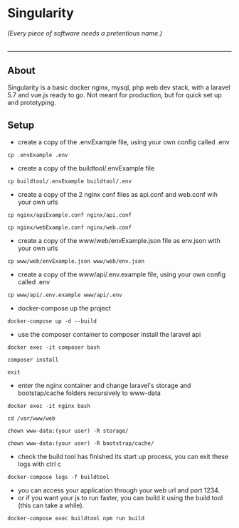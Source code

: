 # Singularity
###### (Every piece of software needs a pretentious name.)

***

## About

Singularity is a basic docker nginx, mysql, php web dev stack, with a laravel 5.7 and vue.js ready to go. Not meant for production,
but for quick set up and prototyping.

## Setup

- create a copy of the .envExample file, using your own config called .env

```cp .envExample .env```

- create a copy of the buildtool/.envExample file

```cp buildtool/.envExample buildtool/.env```

- create a copy of the 2 nginx conf files as api.conf and web.conf wih your own urls

```cp nginx/apiExample.conf nginx/api.conf```

```cp nginx/webExample.conf nginx/web.conf```

- create a copy of the www/web/envExample.json file as env.json with your own urls

```cp www/web/envExample.json www/web/env.json```

- create a copy of the www/api/.env.example file, using your own config called .env

```cp www/api/.env.example www/api/.env```

- docker-compose up the project

```docker-compose up -d --build```

- use the composer container to composer install the laravel api

```docker exec -it composer bash```

```composer install```

```exit```

- enter the nginx container and change laravel's storage and bootstap/cache folders recursively to www-data

```docker exec -it nginx bash```

```cd /var/www/web```

```chown www-data:(your user) -R storage/```

```chown www-data:(your user) -R bootstrap/cache/```

- check the build tool has finished its start up process, you can exit these logs with ctrl c

```docker-compose logs -f buildtool```

- you can access your application through your web url and port 1234.
- or if you want your js to run faster, you can build it using the build tool (this can take a while).

```docker-compose exec buildtool npm run build```